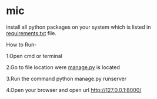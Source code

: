 # mic

install all python packages on your system which is listed in [requirements.txt](https://github.com/satyam-seth/mic/blob/master/requirements.txt) file.

How to Run- 

1.Open cmd or terminal 

2.Go to file location were [manage.py](https://github.com/satyam-seth/mic/blob/master/manage.py) is located 

3.Run the command python manage.py runserver 

4.Open your browser and open url http://127.0.0.1:8000/ 
